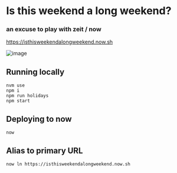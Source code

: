 # Is this weekend a long weekend?
### an excuse to play with zeit / now

https://isthisweekendalongweekend.now.sh

![image](https://user-images.githubusercontent.com/3444/87882280-07872f00-c9cd-11ea-82ac-8ca4b9ac5953.png)

## Running locally
    nvm use
    npm i
    npm run holidays
    npm start

## Deploying to now
    now

## Alias to primary URL
    now ln https://isthisweekendalongweekend.now.sh
